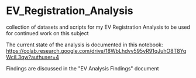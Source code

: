 # EV_Registration_Analysis
collection of datasets and scripts for my EV Registration Analysis to be used for continued work on this subject

The current state of the analysis is documented in this notebook: https://colab.research.google.com/drive/18WbLhdvv595yR91qJuhO8T8YqWciL3qw?authuser=4 

Findings are discussed in the "EV Analysis Findings" document
